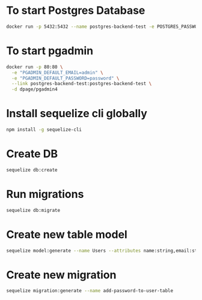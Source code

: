 # To start Postgres Database
```bash
docker run -p 5432:5432 --name postgres-backend-test -e POSTGRES_PASSWORD=postgres -d postgres
```
# To start pgadmin
```bash
docker run -p 80:80 \
  -e "PGADMIN_DEFAULT_EMAIL=admin" \
  -e "PGADMIN_DEFAULT_PASSWORD=password" \
  --link postgres-backend-test:postgres-backend-test \
  -d dpage/pgadmin4
```
# Install sequelize cli globally
```bash
npm install -g sequelize-cli
```

# Create DB
```bash
sequelize db:create
```

# Run migrations
```bash
sequelize db:migrate
```

# Create new table model
```bash
sequelize model:generate --name Users --attributes name:string,email:string
```

# Create new migration
```bash
sequelize migration:generate --name add-password-to-user-table
```
